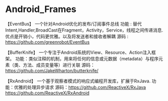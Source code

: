 # Android_Frames

【EventBus】
一个针对Android优化的发布/订阅事件总线
功能 : 替代Intent,Handler,BroadCast在Fragment，Activity，Service，线程之间传递消息.优点是开销小，代码更优雅。以及将发送者和接收者解耦
源码 : https://github.com/greenrobot/EventBus

【BufferKnife】
一个专注于Android系统的View、Resource、Action注入框架。
功能：类似注释的机制，用来将任何的信息或元数据（metadata）与程序元素（类、方法、成员变量等）进行关联
源码：https://github.com/JakeWharton/butterknife/

【RxAndroid】
一个基于观察者模式的响应式编程开发库，扩展于RxJava.
功能：优雅的处理异步请求
源码：https://github.com/ReactiveX/RxJava
     https://github.com/ReactiveX/RxAndroid
